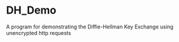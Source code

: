 # DH_Demo
A program for demonstrating the Diffie-Hellman Key Exchange using unencrypted http requests
